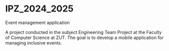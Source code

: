 # IPZ_2024_2025
Event management application

A project conducted in the subject Engineering Team Project at the Faculty of Computer Science at ZUT.
The goal is to develop a mobile application for managing inclusive events.
